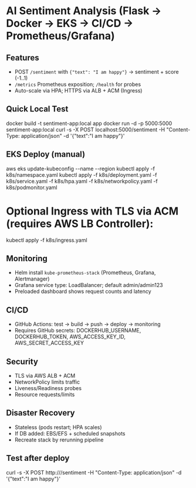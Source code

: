 # AI Sentiment Analysis (Flask → Docker → EKS → CI/CD → Prometheus/Grafana)

## Features
- POST `/sentiment` with `{"text": "I am happy"}` → sentiment + score (-1..1)
- `/metrics` Prometheus exposition; `/health` for probes
- Auto-scale via HPA; HTTPS via ALB + ACM (Ingress)

## Quick Local Test
docker build -t sentiment-app:local app
docker run -d -p 5000:5000 sentiment-app:local
curl -s -X POST localhost:5000/sentiment -H "Content-Type: application/json" -d '{"text":"I am happy"}'

## EKS Deploy (manual)
aws eks update-kubeconfig --name <cluster> --region <region>
kubectl apply -f k8s/namespace.yaml
kubectl apply -f k8s/deployment.yaml -f k8s/service.yaml -f k8s/hpa.yaml -f k8s/networkpolicy.yaml -f k8s/podmonitor.yaml
# Optional Ingress with TLS via ACM (requires AWS LB Controller):
kubectl apply -f k8s/ingress.yaml

## Monitoring
- Helm install `kube-prometheus-stack` (Prometheus, Grafana, Alertmanager)
- Grafana service type: LoadBalancer; default admin/admin123
- Preloaded dashboard shows request counts and latency

## CI/CD
- GitHub Actions: test → build → push → deploy → monitoring
- Requires GitHub secrets: DOCKERHUB_USERNAME, DOCKERHUB_TOKEN, AWS_ACCESS_KEY_ID, AWS_SECRET_ACCESS_KEY

## Security
- TLS via AWS ALB + ACM
- NetworkPolicy limits traffic
- Liveness/Readiness probes
- Resource requests/limits

## Disaster Recovery
- Stateless (pods restart; HPA scales)
- If DB added: EBS/EFS + scheduled snapshots
- Recreate stack by rerunning pipeline

## Test after deploy
curl -s -X POST http://<svc-or-ingress-dns>/sentiment -H "Content-Type: application/json" -d '{"text":"I am happy"}'
